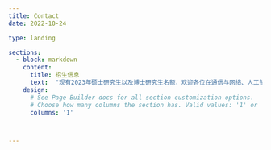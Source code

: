 ```yaml
---
title: Contact
date: 2022-10-24

type: landing

sections:
  - block: markdown
    content:
      title: 招生信息
      text:  "现有2023年硕士研究生以及博士研究生名额，欢迎各位在通信与网络、人工智能等领域有兴趣，有想法，有追求的同学加入！<br>无论你有对学术上的抱负还是对工程的热爱，这里都会给你全力支持！希望我们共同进步！欢迎通信、数学、计算机、电子、信息安全、微电子等相关专业同学联系。<br> 承楠: nancheng@xidian.edu.cn <br> 王秀程（助理）: xcwang_1@xidian.edu.cn "
    design:
      # See Page Builder docs for all section customization options.
      # Choose how many columns the section has. Valid values: '1' or '2'.
      columns: '1'



---
```

